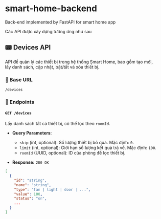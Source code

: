# smart-home-backend
Back-end implemented by FastAPI for smart home app

Các API được xây dựng tương ứng như sau

## 📟 Devices API
API để quản lý các thiết bị trong hệ thống Smart Home, bao gồm tạo mới, lấy danh sách, cập nhật, bật/tắt và xóa thiết bị.
### 📌 Base URL
`/devices`
### 🚀 Endpoints
#### `GET /devices`
Lấy danh sách tất cả thiết bị, có thể lọc theo `roomId`.

- **Query Parameters:**
  - `skip` (int, optional): Số lượng thiết bị bỏ qua. Mặc định: `0`.
  - `limit` (int, optional): Giới hạn số lượng kết quả trả về. Mặc định: `100`.
  - `roomId` (UUID, optional): ID của phòng để lọc thiết bị.

- **Response:** `200 OK`

```json
[
  {
    "id": "string",
    "name": "string",
    "type": "fan | light | door | ...",
    "value": 100,
    "status": "on",
    ...
  }
]

